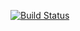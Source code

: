 [![Build Status](https://travis-ci.org/nttSpecialProduce2018/nginx-php-fpm.svg?branch=master)](https://travis-ci.org/nttSpecialProduce2018/nginx-php-fpm)
